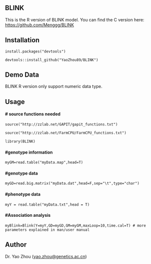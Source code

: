 ## BLINK
This is the R version of BLINK model. You can find the C version here: https://github.com/Menggg/BLINK
## Installation
    install.packages("devtools")

    devtools::install_github("YaoZhou89/BLINK")

## Demo Data
BLINK R version only support numeric data type.

## Usage
#### # source functions needed
    source("http://zzlab.net/GAPIT/gapit_functions.txt")

    source("http://zzlab.net/FarmCPU/FarmCPU_functions.txt")

    library(BLINK)

#### #genotype information
    myGM=read.table("myData.map",head=T)
#### #genotype data
    myGD=read.big.matrix("myData.dat",head=F,sep="\t",type="char") 
#### #phenotype data
    myY = read.table("myData.txt",head = T) 

#### #Association analysis
    myBlink=Blink(Y=myY,GD=myGD,GM=myGM,maxLoop=10,time.cal=T) # more parameters explained in man/user manual

## Author
Dr. Yao Zhou (yao.zhou@genetics.ac.cn)
